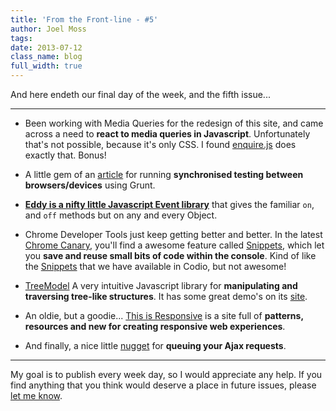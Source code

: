 ```yaml
---
title: 'From the Front-line - #5'
author: Joel Moss
tags:
date: 2013-07-12
class_name: blog
full_width: true
---
```


And here endeth our final day of the week, and the fifth issue...

---

 - Been working with Media Queries for the redesign of this site, and came across a need to **react to media queries in Javascript**. Unfortunately that's not possible, because it's only CSS. I found [enquire.js](http://wicky.nillia.ms/enquire.js/) does exactly that. Bonus!

 - A little gem of an [article](http://blog.mattbailey.co/post/50337824984/grunt-synchronised-testing-between-browsers-devices) for running **synchronised testing between browsers/devices** using Grunt.

 - **[Eddy is a nifty little Javascript Event library](https://github.com/WebReflection/eddy)** that gives the familiar `on`, and `off` methods but on any and every Object.

 - Chrome Developer Tools just keep getting better and better. In the latest [Chrome Canary](https://www.google.com/intl/en/chrome/browser/canary.html), you'll find a awesome feature called [Snippets](https://developers.google.com/chrome-developer-tools/docs/authoring-development-workflow#snippets), which let you **save and reuse small bits of code within the console**. Kind of like the [Snippets](https://codio.com/s/docs/ide/emmet/snippets/) that we have available in Codio, but not awesome!

 - [TreeModel](http://jnuno.com/tree-model-js/) A very intuitive Javascript library for **manipulating and traversing tree-like structures**. It has some great demo's on its [site](http://jnuno.com/tree-model-js/).

 - An oldie, but a goodie... [This is Responsive](http://bradfrost.github.io/this-is-responsive/) is a site full of **patterns, resources and new for creating responsive web experiences**.

 - And finally, a nice little [nugget](http://blog.alexmaccaw.com/queuing-ajax-requests) for **queuing your Ajax requests**.

---

My goal is to publish every week day, so I would appreciate any help. If you find anything that you think would deserve a place in future issues, please [let me know](mailto:jmoss@codio.com).